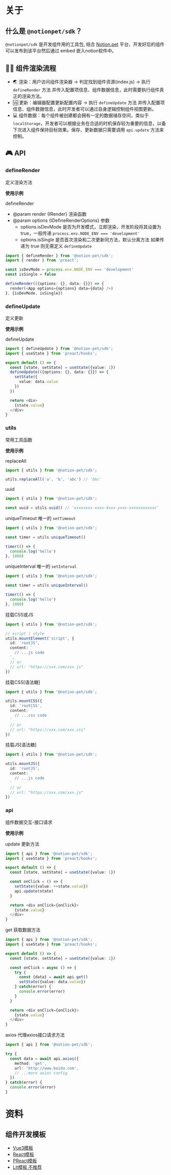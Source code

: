 # 关于

## 什么是 `@notionpet/sdk`？

`@notionpet/sdk` 是开发组件用的工具包, 结合 [Notion.pet](https://Notion.pet) 平台，开发好后的组件可以发布到该平台然后通过 embed 嵌入notion软件中。

## 🏄‍♀️  组件渲染流程

- 🌏  渲染：用户访问组件渲染器 -> 判定找到组件资源(index.js) -> 执行 `defineRender` 方法 并传入配置项信息、组件数据信息，此时需要执行组件真正的渲染方法。
- 🆚  更新：编辑器配置更新配置内容 -> 执行 `defineUpdate` 方法 并传入配置项信息、组件数据信息，此时开发者可以通过自身逻辑控制组件视图更新。
- 💻  组件数据：每个组件被创建都会拥有一定的数据储存空间，类似于 `localStorage`，开发者可以根据业务在合适的时机保存较为重要的信息，以备下次进入组件保持目标效果。保存、更新数据只需要调用 `api.update` 方法来控制。

## 🎮  API

### defineRender

定义渲染方法

**使用示例**

defineRender
  * @param render {IRender} 渲染函数
  * @param options {IDefineRenderOptions} 参数
    - options.isDevMode 是否为开发模式，立即渲染，开发阶段将其设置为true，一般传递 `process.env.NODE_ENV === 'development'`
    - options.isSingle 是否首次渲染和二次更新同方法，默认分离方法 如果传递为 true 则无需定义 `defineUpdate`

```ts
import { defineRender } from '@notion-pet/sdk';
import { render } from 'preact';

const isDevMode = process.env.NODE_ENV === 'development'
const isSingle = false

defineRender(({options: {}, data: {}}) => {
  render(<App options={options} data={data} />)
}, {isDevMode, isSingle})
```


### defineUpdate

定义更新

**使用示例**

defineUpdate

```ts
import { defineUpdate } from '@notion-pet/sdk';
import { useState } from 'preact/hooks';

export default () => {
  const [state, setState] = useState({value: 1})
  defineUpdate(({options: {}, data: {}}) => {
    setState({
      value: data.value
    })
  })

  return <div>
    {state.value}
  </div>
}
```

### utils

常用工具函数

**使用示例**

replaceAll

```ts
import { utils } from '@notion-pet/sdk';

utils.replaceAll('a', 'b', 'abc') // 'bbc'
```

uuid

```ts
import { utils } from '@notion-pet/sdk';

const uuid = utils.uuid() // 'xxxxxxxx-xxxx-4xxx-yxxx-xxxxxxxxxxxx'
```

uniqueTimeout 唯一的 `setTimeout`

```ts
import { utils } from '@notion-pet/sdk';

const timer = utils.uniqueTimeout()

timer(() => {
  console.log('hello')
}, 1000)
```

uniqueInterval 唯一的 `setInterval`

```ts
import { utils } from '@notion-pet/sdk';

const timer = utils.uniqueInterval()

timer(() => {
  console.log('hello')
}, 1000)
```

挂载CSS或JS

```ts
import { utils } from '@notion-pet/sdk';

// script | style
utils.mountElement('script', {
  id: 'rootJS',
  content: `
    // ...js code
  `,
  // or
  // url: "https://xxx.com/xxx.js"
})
```

挂载CSS[语法糖]

```ts
import { utils } from '@notion-pet/sdk';

utils.mountCSS({
  id: 'rootCSS',
  content: `
    // ...css code
  `
  // or
  // url: "https://xxx.com/xxx.css"
})
```

挂载JS[语法糖]

```ts
import { utils } from '@notion-pet/sdk';

utils.mountJS({
  id: 'rootJS',
  content: `
    // ...js code
  `
  // or
  // url: "https://xxx.com/xxx.js"
})
```

### api

组件数据交互-接口请求

**使用示例**

update 更新方法

```ts
import { api } from '@notion-pet/sdk';
import { useState } from 'preact/hooks';

export default () => {
  const [state, setState] = useState({value: 1})

  const onClick = () => {
    setState({value: ++state.value})
    api.update(state)
  }

  return <div onClick={onClick}>
    {state.value}
  </div>
}
```

get 获取数据方法

```ts
import { api } from '@notion-pet/sdk';
import { useState } from 'preact/hooks';

export default () => {
  const [state, setState] = useState({value: 1})

  const onClick = async () => {
    try {
      const {data} = await api.get()
      setState({value: data.value})
    } catch(error) {
      console.error(error)
    }
  }

  return <div onClick={onClick}>
    {state.value}
  </div>
}
```

axios 代理axios接口请求方法

```ts
import { api } from '@notion-pet/sdk';

try {
  const data = await api.axios({
    method: 'get',
    url: 'http://www.baidu.com',
    // ...more axios config
  })
} catch(error) {
  console.error(error)
}
```

# 资料
## 组件开发模板

- [Vue3模板](https://github.com/kuai-dian/notionpet-vue3-starter)
- [React模板](https://github.com/kuai-dian/notionpet-react-starter)
- [PReact模板](https://github.com/kuai-dian/notionpet-preact-starter)
- [Lit模板 不推荐](https://github.com/kuai-dian/notionpet-lit-starter)
